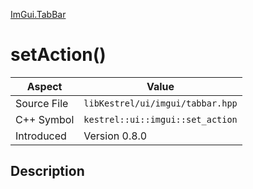 [ImGui.TabBar](index)
# setAction()
| Aspect | Value |
| --- | --- |
| Source File | `libKestrel/ui/imgui/tabbar.hpp` |
| C++ Symbol | `kestrel::ui::imgui::set_action` |
| Introduced | Version 0.8.0 |
## Description

